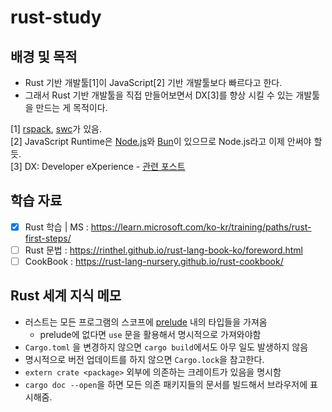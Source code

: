 # rust-study
## 배경 및 목적
- Rust 기반 개발툴[1]이 JavaScript[2] 기반 개발툴보다 빠르다고 한다.
- 그래서 Rust 기반 개발툴을 직접 만들어보면서 DX[3]를 향상 시킬 수 있는 개발툴을 만드는 게 목적이다.

[1] [rspack](https://www.rspack.dev/), [swc](https://swc.rs/)가 있음. <br />
[2] JavaScript Runtime은 [Node.js](https://nodejs.org/en)와 [Bun](https://bun.sh/)이 있으므로 Node.js라고 이제 안써야 할 듯.<br />
[3] DX: Developer eXperience - [관련 포스트](https://toss.tech/article/tech-writer-2)

## 학습 자료
- [x] Rust 학습 | MS : https://learn.microsoft.com/ko-kr/training/paths/rust-first-steps/
- [ ] Rust 문법 : https://rinthel.github.io/rust-lang-book-ko/foreword.html
- [ ] CookBook : https://rust-lang-nursery.github.io/rust-cookbook/

## Rust 세계 지식 메모
- 러스트는 모든 프로그램의 스코프에 [prelude](https://doc.rust-lang.org/std/prelude/index.html) 내의 타입들을 가져옴
  - prelude에 없다면 `use` 문을 활용해서 명시적으로 가져와야함
- `Cargo.toml` 을 변경하지 않으면 `cargo build`에서도 아무 일도 발생하지 않음
- 명시적으로 버전 업데이트를 하지 않으면 `Cargo.lock`을 참고한다.
- `extern crate <package>` 외부에 의존하는 크레이트가 있음을 명시함
- `cargo doc --open`을 하면 모든 의존 패키지들의 문서를 빌드해서 브라우저에 표시해줌.